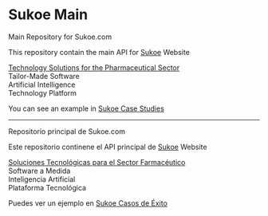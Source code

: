 # Sukoe  Main
Main Repository for Sukoe.com

This repository contain the main API for <a href="https://www.sukoe.com/en">Sukoe</a> Website

<a href="https://www.sukoe.com/en">Technology Solutions for the Pharmaceutical Sector</a>  
Tailor-Made Software  
Artificial Intelligence  
Technology Platform  

You can see an example in <a href="https://www.sukoe.com/en/case-studies.html">Sukoe Case Studies</a>

--------

Repositorio principal de Sukoe.com

Este repositorio continene el API principal de <a href="https://www.sukoe.com">Sukoe</a> Website

<a href="https://www.sukoe.com">Soluciones Tecnológicas para el Sector Farmacéutico</a>  
Software a Medida  
Inteligencia Artificial  
Plataforma Tecnológica  

Puedes ver un ejemplo en <a href="https://www.sukoe.com/case-studies.html">Sukoe Casos de Éxito</a>

